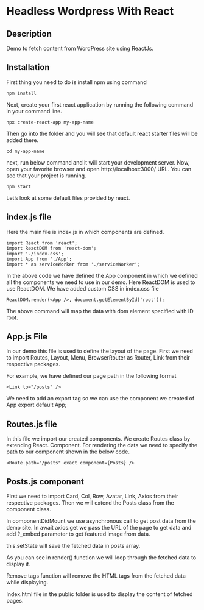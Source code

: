 # Headless Wordpress With React

## Description
Demo to fetch content from WordPress site using ReactJs.

## Installation
First thing you need to do is install npm using command

```npm install```

Next, create your first react application by running the following command in your command
line.

```npx create-react-app my-app-name```

Then go into the folder and you will see that default react starter files will be added there.

```cd my-app-name```

next, run below command and it will start your development server. Now, open your favorite
browser and open http://localhost:3000/ URL. You can see that your project is running.

```npm start```

Let’s look at some default files provided by react.

## index.js file
Here the main file is index.js in which components are defined.

```
import React from 'react';
import ReactDOM from 'react-dom';
import './index.css';
import App from './App';
import * as serviceWorker from './serviceWorker';
```

In the above code we have defined the App component in which we defined all the components
we need to use in our demo. Here ReactDOM is used to use ReactDOM. We have added
custom CSS in index.css file

```ReactDOM.render(<App />, document.getElementById('root'));```

The above command will map the data with dom element specified with ID root.

## App.js File
In our demo this file is used to define the layout of the page. First we need to import Routes,
Layout, Menu, BrowserRouter as Router, Link from their respective packages.

For example, we have defined our page path in the following format

```<Link to="/posts" />```

We need to add an export tag so we can use the component we created of App
export default App;

## Routes.js file
In this file we import our created components. We create Routes class by extending React.
Component. For rendering the data we need to specify the path to our component shown in the
below code.

```<Route path="/posts" exact component={Posts} />```

## Posts.js component
First we need to import Card, Col, Row, Avatar, Link, Axios from their respective packages.
Then we will extend the Posts class from the component class.

In componentDidMount we use asynchronous call to get post data from the demo site. In await
axios.get we pass the URL of the page to get data and add ?_embed parameter to get featured
image from data.

this.setState will save the fetched data in posts array.

As you can see in render() function we will loop through the fetched data to display it.

Remove tags function will remove the HTML tags from the fetched data while displaying.

Index.html file in the public folder is used to display the content of fetched pages.
